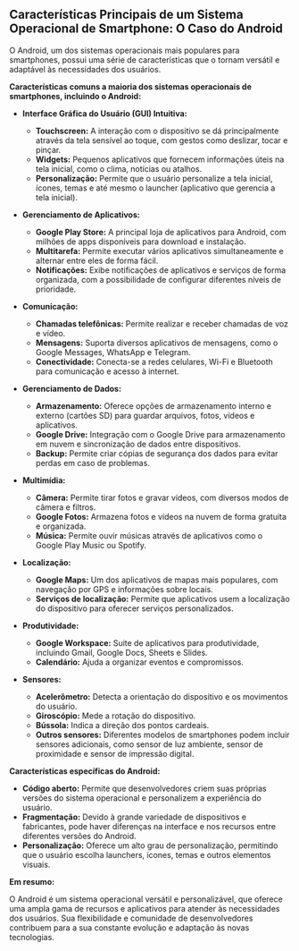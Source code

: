 ## Características Principais de um Sistema Operacional de Smartphone: O Caso do Android

O Android, um dos sistemas operacionais mais populares para smartphones, possui uma série de características que o tornam versátil e adaptável às necessidades dos usuários.

**Características comuns a maioria dos sistemas operacionais de smartphones, incluindo o Android:**

* **Interface Gráfica do Usuário (GUI) Intuitiva:**
    * **Touchscreen:** A interação com o dispositivo se dá principalmente através da tela sensível ao toque, com gestos como deslizar, tocar e pinçar.
    * **Widgets:** Pequenos aplicativos que fornecem informações úteis na tela inicial, como o clima, notícias ou atalhos.
    * **Personalização:** Permite que o usuário personalize a tela inicial, ícones, temas e até mesmo o launcher (aplicativo que gerencia a tela inicial).

* **Gerenciamento de Aplicativos:**
    * **Google Play Store:** A principal loja de aplicativos para Android, com milhões de apps disponíveis para download e instalação.
    * **Multitarefa:** Permite executar vários aplicativos simultaneamente e alternar entre eles de forma fácil.
    * **Notificações:** Exibe notificações de aplicativos e serviços de forma organizada, com a possibilidade de configurar diferentes níveis de prioridade.

* **Comunicação:**
    * **Chamadas telefônicas:** Permite realizar e receber chamadas de voz e vídeo.
    * **Mensagens:** Suporta diversos aplicativos de mensagens, como o Google Messages, WhatsApp e Telegram.
    * **Conectividade:** Conecta-se a redes celulares, Wi-Fi e Bluetooth para comunicação e acesso à internet.

* **Gerenciamento de Dados:**
    * **Armazenamento:** Oferece opções de armazenamento interno e externo (cartões SD) para guardar arquivos, fotos, vídeos e aplicativos.
    * **Google Drive:** Integração com o Google Drive para armazenamento em nuvem e sincronização de dados entre dispositivos.
    * **Backup:** Permite criar cópias de segurança dos dados para evitar perdas em caso de problemas.

* **Multimídia:**
    * **Câmera:** Permite tirar fotos e gravar vídeos, com diversos modos de câmera e filtros.
    * **Google Fotos:** Armazena fotos e vídeos na nuvem de forma gratuita e organizada.
    * **Música:** Permite ouvir músicas através de aplicativos como o Google Play Music ou Spotify.

* **Localização:**
    * **Google Maps:** Um dos aplicativos de mapas mais populares, com navegação por GPS e informações sobre locais.
    * **Serviços de localização:** Permite que aplicativos usem a localização do dispositivo para oferecer serviços personalizados.

* **Produtividade:**
    * **Google Workspace:** Suite de aplicativos para produtividade, incluindo Gmail, Google Docs, Sheets e Slides.
    * **Calendário:** Ajuda a organizar eventos e compromissos.

* **Sensores:**
    * **Acelerômetro:** Detecta a orientação do dispositivo e os movimentos do usuário.
    * **Giroscópio:** Mede a rotação do dispositivo.
    * **Bússola:** Indica a direção dos pontos cardeais.
    * **Outros sensores:** Diferentes modelos de smartphones podem incluir sensores adicionais, como sensor de luz ambiente, sensor de proximidade e sensor de impressão digital.

**Características específicas do Android:**

* **Código aberto:** Permite que desenvolvedores criem suas próprias versões do sistema operacional e personalizem a experiência do usuário.
* **Fragmentação:** Devido à grande variedade de dispositivos e fabricantes, pode haver diferenças na interface e nos recursos entre diferentes versões do Android.
* **Personalização:** Oferece um alto grau de personalização, permitindo que o usuário escolha launchers, ícones, temas e outros elementos visuais.

**Em resumo:**

O Android é um sistema operacional versátil e personalizável, que oferece uma ampla gama de recursos e aplicativos para atender às necessidades dos usuários. Sua flexibilidade e comunidade de desenvolvedores contribuem para a sua constante evolução e adaptação às novas tecnologias.
